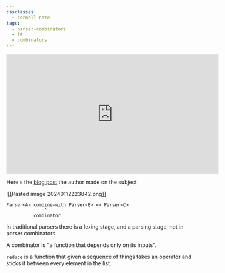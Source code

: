 ```yaml
---
cssclasses:
  - cornell-note
tags:
  - parser-combinators
  - f#
  - combinators
---
```


<iframe width="560" height="315" src="https://www.youtube.com/embed/RDalzi7mhdY?si=d34sHPNeCdW-rYfi" title="YouTube video player" frameborder="0" allow="accelerometer; autoplay; clipboard-write; encrypted-media; gyroscope; picture-in-picture; web-share" allowfullscreen></iframe>

Here's the [blog post](https://fsharpforfunandprofit.com/posts/understanding-parser-combinators/) the author made on the subject 

![[Pasted image 20240112223842.png]]

```
Parser<A> combine-with Parser<B> => Parser<C>
              ^
          combinator
```

In traditional parsers there is a lexing stage, and a parsing stage, not in parser combinators.

A combinator is "a function that depends only on its inputs".

`reduce` is a function that given a sequence of things takes an operator and sticks it between every element in the list.